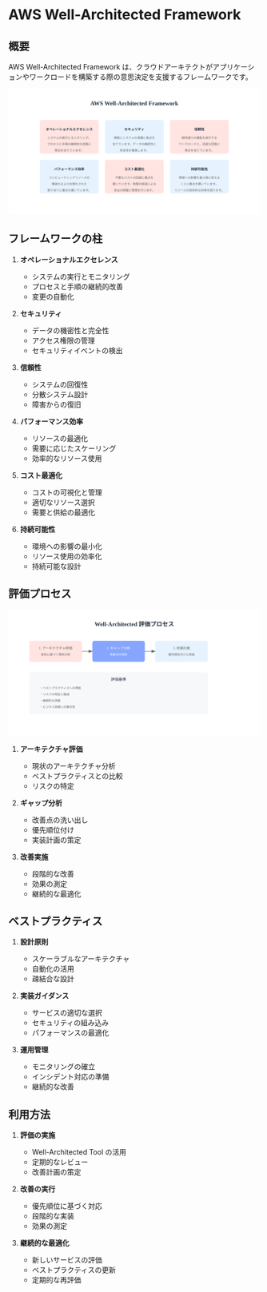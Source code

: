 # AWS Well-Architected Framework

## 概要

AWS Well-Architected Framework は、クラウドアーキテクトがアプリケーションやワークロードを構築する際の意思決定を支援するフレームワークです。

![Well-Architected Framework 概要](/image/resource-management/well-architected-overview.svg)

## フレームワークの柱

1. **オペレーショナルエクセレンス**

   - システムの実行とモニタリング
   - プロセスと手順の継続的改善
   - 変更の自動化

2. **セキュリティ**

   - データの機密性と完全性
   - アクセス権限の管理
   - セキュリティイベントの検出

3. **信頼性**

   - システムの回復性
   - 分散システム設計
   - 障害からの復旧

4. **パフォーマンス効率**

   - リソースの最適化
   - 需要に応じたスケーリング
   - 効率的なリソース使用

5. **コスト最適化**

   - コストの可視化と管理
   - 適切なリソース選択
   - 需要と供給の最適化

6. **持続可能性**
   - 環境への影響の最小化
   - リソース使用の効率化
   - 持続可能な設計

## 評価プロセス

![Well-Architected 評価プロセス](/image/resource-management/well-architected-process.svg)

1. **アーキテクチャ評価**

   - 現状のアーキテクチャ分析
   - ベストプラクティスとの比較
   - リスクの特定

2. **ギャップ分析**

   - 改善点の洗い出し
   - 優先順位付け
   - 実装計画の策定

3. **改善実施**
   - 段階的な改善
   - 効果の測定
   - 継続的な最適化

## ベストプラクティス

1. **設計原則**

   - スケーラブルなアーキテクチャ
   - 自動化の活用
   - 疎結合な設計

2. **実装ガイダンス**

   - サービスの適切な選択
   - セキュリティの組み込み
   - パフォーマンスの最適化

3. **運用管理**
   - モニタリングの確立
   - インシデント対応の準備
   - 継続的な改善

## 利用方法

1. **評価の実施**

   - Well-Architected Tool の活用
   - 定期的なレビュー
   - 改善計画の策定

2. **改善の実行**

   - 優先順位に基づく対応
   - 段階的な実装
   - 効果の測定

3. **継続的な最適化**
   - 新しいサービスの評価
   - ベストプラクティスの更新
   - 定期的な再評価
